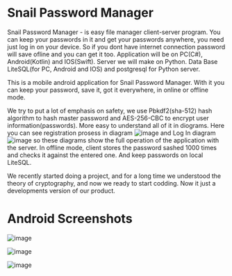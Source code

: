 # Snail Password Manager
Snail Password Manager - is easy file manager client-server program. You can keep your passwords in it and get your passwords anywhere, you need just log in on your device. So if you dont have internet connection password will save ofline and you can get it too.
Application will be on PC(C#), Android(Kotlin) and IOS(Swift). 
Server we will make on Python.
Data Base LiteSQL(for PC, Android and IOS) and postgresql for Python server.

This is a mobile android application for Snail Password Manager. With it you can keep your password, save it, got it everywhere, in online or offline mode. 

We try to put a lot of emphasis on safety, we use Pbkdf2(sha-512) hash algorithm to hash master password and AES-256-CBC to encrypt user information(passwords). More easy to understand all of it in diograms.
Here you can see registration prosess in diagram
![image](https://user-images.githubusercontent.com/90569114/192116325-c6516aa0-c4ce-41b4-a719-51fd25d65ee6.png)
and Log In diagram
![image](https://user-images.githubusercontent.com/90569114/192116336-02526e3d-6a13-445b-8ea8-5ba136aad78a.png)
so these diagrams show the full operation of the application with the server. In offline mode, client stores the password sashed 1000 times and checks it against the entered one. And keep passwords on local LiteSQL.

We recently started doing a project, and for a long time we understood the theory of cryptography, and now we ready to start codding. Now it just a developments version of our product.

# Android Screenshots
![image](https://user-images.githubusercontent.com/90569114/192387721-c53e50b8-1c83-43aa-a37e-35c331767812.png)

![image](https://user-images.githubusercontent.com/90569114/192387795-95bda620-a0fa-4bf7-93fd-e1093ccdac68.png)

![image](https://user-images.githubusercontent.com/90569114/192387867-bdea0a9c-5d48-454a-8a20-1cf4c65d4890.png)
